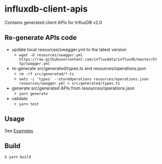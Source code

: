 # influxdb-client-apis

Contains generated client APIs for InfluxDB v2.0

## Re-generate APIs code

- update local resources/swagger.yml to the latest version
  - `wget -O resources/swagger.yml https://raw.githubusercontent.com/influxdata/influxdb/master/http/swagger.yml`
- re-generate src/generated/types.ts and resources/operations.json
  - `rm -rf src/generated/*.ts`
  - `oats -i 'types' --storeOperations resources/operations.json resources/swagger.yml > src/generated/types.ts`
- generate src/generated APIs from resources/operations.json
  - `yarn generate`
- validate
  - `yarn test`

## Usage

See [Examples](../../examples/README.md)

## Build

```bash
$ yarn build
```
